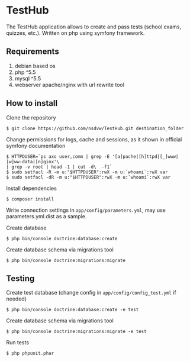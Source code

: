 # TestHub

The TestHub application allows to create and pass tests (school exams, quizzes, etc.).
Written on php using symfony framework.

## Requirements
1. debian based os
1. php ^5.5
1. mysql ^5.5
1. webserver apache/nginx with url rewrite tool

## How to install

Clone the repository
```
$ git clone https://github.com/nsdvw/TestHub.git destination_folder
```
Change permissions for logs, cache and sessions, as it shown in official symfony
documentation
```
$ HTTPDUSER=`ps axo user,comm | grep -E '[a]pache|[h]ttpd|[_]www|[w]ww-data|[n]ginx'\
| grep -v root | head -1 | cut -d\  -f1`
$ sudo setfacl -R -m u:"$HTTPDUSER":rwX -m u:`whoami`:rwX var
$ sudo setfacl -dR -m u:"$HTTPDUSER":rwX -m u:`whoami`:rwX var
```
Install dependencies
```
$ composer install
```
Write connection settings in `app/config/parameters.yml`, may use
parameters.yml.dist as a sample.

Create database
```
$ php bin/console doctrine:database:create
```

Create database schema via migrations tool
```
$ php bin/console doctrine:migrations:migrate
```

## Testing
Create test database (change config in `app/config/config_test.yml` if needed)
```
$ php bin/console doctrine:database:create -e test
```

Create database schema via migrations tool
```
$ php bin/console doctrine:migrations:migrate -e test
```

Run tests
```
$ php phpunit.phar
```
